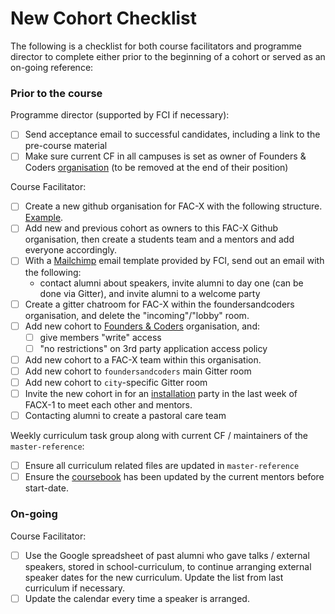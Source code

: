 # New Cohort Checklist

The following is a checklist for both course facilitators and programme director to complete either prior to the beginning of a cohort or served as an on-going reference:

### Prior to the course
Programme director (supported by FCI if necessary):
- [ ] Send acceptance email to successful candidates, including a link to the pre-course material
- [ ] Make sure current CF in all campuses is set as owner of Founders & Coders [organisation](https://github.com/foundersandcoders) (to be removed at the end of their position)

Course Facilitator:
- [ ] Create a new github organisation for FAC-X with the following structure. [Example](https://github.com/FAC10).
- [ ] Add new and previous cohort as owners to this FAC-X Github organisation, then create a students team and a mentors and add everyone accordingly.
- [ ] With a [Mailchimp](https://mailchimp.com/) email template provided by FCI, send out an email with the following:
  - contact alumni about speakers, invite alumni to day one (can be done via Gitter), and invite alumni to a welcome party
- [ ] Create a gitter chatroom for FAC-X within the foundersandcoders organisation, and delete the "incoming"/"lobby" room.
- [ ] Add new cohort to [Founders & Coders](https://github.com/foundersandcoders) organisation, and:
    - [ ] give members "write" access
    - [ ] "no restrictions" on 3rd party application access policy
- [ ] Add new cohort to a FAC-X team within this organisation.
- [ ] Add new cohort to `foundersandcoders` main Gitter room
- [ ] Add new cohort to `city`-specific Gitter room
- [ ] Invite the new cohort in for an [installation](https://github.com/foundersandcoders/master-reference/blob/master/coursebook/precourse/installation-list.md) party in the last week of FACX-1 to meet each other and mentors.
- [ ] Contacting alumni to create a pastoral care team

Weekly curriculum task group along with current CF / maintainers of the `master-reference`:
- [ ] Ensure all curriculum related files are updated in `master-reference`
- [ ] Ensure the [coursebook](https://github.com/foundersandcoders/master-reference/tree/master/coursebook) has been updated by the current mentors before start-date.

### On-going

Course Facilitator:
- [ ] Use the Google spreadsheet of past alumni who gave talks / external speakers, stored in school-curriculum, to continue arranging external speaker dates for the new curriculum. Update the list from last curriculum if necessary.
- [ ] Update the calendar every time a speaker is arranged.

